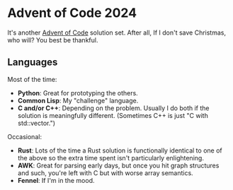# Advent of Code 2024

It's another [Advent of Code](https://adventofcode.com/2024) solution set. After
all, If I don't save Christmas, who will? You best be thankful.

## Languages

Most of the time:

 - **Python**: Great for prototyping the others.
 - **Common Lisp**: My "challenge" language.
 - **C and/or C++**: Depending on the problem. Usually I do both if the solution
   is meaningfully different. (Sometimes C++ is just "C with std::vector.")

Occasional:

 - **Rust**: Lots of the time a Rust solution is functionally identical to one
   of the above so the extra time spent isn't particularly enlightening.
 - **AWK**: Great for parsing early days, but once you hit graph structures and
   such, you're left with C but with worse array semantics.
 - **Fennel**: If I'm in the mood.
